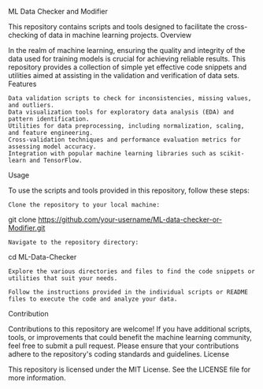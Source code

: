 ML Data Checker and Modifier

This repository contains scripts and tools designed to facilitate the cross-checking of data in machine learning projects.
Overview

In the realm of machine learning, ensuring the quality and integrity of the data used for training models is crucial for achieving reliable results. This repository provides a collection of simple yet effective code snippets and utilities aimed at assisting in the validation and verification of data sets.
Features

    Data validation scripts to check for inconsistencies, missing values, and outliers.
    Data visualization tools for exploratory data analysis (EDA) and pattern identification.
    Utilities for data preprocessing, including normalization, scaling, and feature engineering.
    Cross-validation techniques and performance evaluation metrics for assessing model accuracy.
    Integration with popular machine learning libraries such as scikit-learn and TensorFlow.

Usage

To use the scripts and tools provided in this repository, follow these steps:

    Clone the repository to your local machine:



git clone https://github.com/your-username/ML-data-checker-or-Modifier.git

    Navigate to the repository directory:



cd ML-Data-Checker

    Explore the various directories and files to find the code snippets or utilities that suit your needs.

    Follow the instructions provided in the individual scripts or README files to execute the code and analyze your data.

Contribution

Contributions to this repository are welcome! If you have additional scripts, tools, or improvements that could benefit the machine learning community, feel free to submit a pull request. Please ensure that your contributions adhere to the repository's coding standards and guidelines.
License

This repository is licensed under the MIT License. See the LICENSE file for more information.
